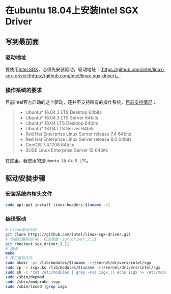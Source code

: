 # 在ubuntu 18.04上安装Intel SGX Driver

## 写到最前面

### 驱动地址

要使用[Intel SGX](https://software.intel.com/content/www/us/en/develop/topics/software-guard-extensions.html)，必须先安装驱动，驱动地址：[https://github.com/intel/linux-sgx-driver](https://github.com/intel/linux-sgx-driver)。

### 操作系统的要求

目前Intel官方启动的这个驱动，还并不支持所有的操作系统，[目前支持情况](https://github.com/intel/linux-sgx-driver#prerequisites)：

> - Ubuntu* 16.04.3 LTS Desktop 64bits
> - Ubuntu* 16.04.3 LTS Server 64bits
> - Ubuntu* 18.04 LTS Desktop 64bits
> - Ubuntu* 18.04 LTS Server 64bits
> - Red Hat Enterprise Linux Server release 7.4 64bits
> - Red Hat Enterprise Linux Server release 8.0 64bits
> - CentOS 7.4.1708 64bits
> - SUSE Linux Enterprise Server 12 64bits

在这里，我使用的是`Ubuntu 18.04.5 LTS`。

## 驱动安装步骤

### 安装系统内核头文件

````bash
sudo apt-get install linux-headers-$(uname -r)
````

### 编译驱动

````bash
# clone驱动代码
git clone https://github.com/intel/linux-sgx-driver.git
# 切换到最新的TAG，我这里是：sgx_driver_2.11
git checkout sgx_driver_2.11
# 编译
make
# 拷贝驱动文件
sudo mkdir -pv /lib/modules/$(uname -r)/kernel/drivers/intel/sgx
sudo cp -v isgx.ko /lib/modules/$(uname -r)/kernel/drivers/intel/sgx
sudo sh -c "cat /etc/modules | grep -Fxq isgx || echo isgx >> /etc/modules"
sudo /sbin/depmod
sudo /sbin/modprobe isgx
sudo /sbin/lsmod |grep isgx
````


